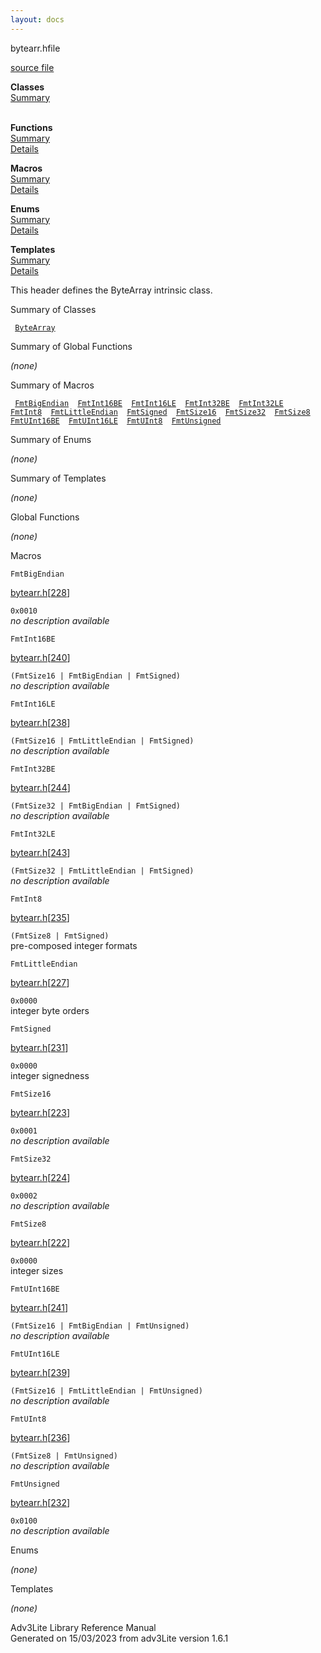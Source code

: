 ```yaml
---
layout: docs
---
```

<span class="title">bytearr.h</span><span class="type">file</span>

[source file](../source/bytearr.h.html)

**Classes**  
[Summary](#_ClassSummary_)  
 

**Functions**  
[Summary](#_FunctionSummary_)  
[Details](#_Functions_)

**Macros**  
[Summary](#_MacroSummary_)  
[Details](#_Macros_)

**Enums**  
[Summary](#_EnumSummary_)  
[Details](#_Enums_)

**Templates**  
[Summary](#_TemplateSummary_)  
[Details](#_Templates_)

<div class="fdesc">

This header defines the ByteArray intrinsic class.

</div>

<span id="_ClassSummary_"></span>

<div class="mjhd">

<span class="hdln">Summary of Classes</span>  

</div>

` `[`ByteArray`](../object/ByteArray.html)`  `
<span id="FunctionSummary_"></span>

<div class="mjhd">

<span class="hdln">Summary of Global Functions</span>  

</div>

*(none)* <span id="_MacroSummary_"></span>

<div class="mjhd">

<span class="hdln">Summary of Macros</span>  

</div>

` `[`FmtBigEndian`](#FmtBigEndian)`  `[`FmtInt16BE`](#FmtInt16BE)`  `[`FmtInt16LE`](#FmtInt16LE)`  `[`FmtInt32BE`](#FmtInt32BE)`  `[`FmtInt32LE`](#FmtInt32LE)`  `[`FmtInt8`](#FmtInt8)`  `[`FmtLittleEndian`](#FmtLittleEndian)`  `[`FmtSigned`](#FmtSigned)`  `[`FmtSize16`](#FmtSize16)`  `[`FmtSize32`](#FmtSize32)`  `[`FmtSize8`](#FmtSize8)`  `[`FmtUInt16BE`](#FmtUInt16BE)`  `[`FmtUInt16LE`](#FmtUInt16LE)`  `[`FmtUInt8`](#FmtUInt8)`  `[`FmtUnsigned`](#FmtUnsigned)`  `

<span id="_EnumSummary_"></span>

<div class="mjhd">

<span class="hdln">Summary of Enums</span>  

</div>

*(none)* <span id="_TemplateSummary_"></span>

<div class="mjhd">

<span class="hdln">Summary of Templates</span>  

</div>

*(none)* <span id="_Functions_"></span>

<div class="mjhd">

<span class="hdln">Global Functions</span>  

</div>

*(none)* <span id="_Macros_"></span>

<div class="mjhd">

<span class="hdln">Macros</span>  

</div>

<span id="FmtBigEndian"></span>

`FmtBigEndian`

[bytearr.h](../file/bytearr.h.html)\[[228](../source/bytearr.h.html#228)\]

<div class="desc">

`0x0010`  
*no description available*

</div>

<span id="FmtInt16BE"></span>

`FmtInt16BE`

[bytearr.h](../file/bytearr.h.html)\[[240](../source/bytearr.h.html#240)\]

<div class="desc">

`(FmtSize16 | FmtBigEndian | FmtSigned)`  
*no description available*

</div>

<span id="FmtInt16LE"></span>

`FmtInt16LE`

[bytearr.h](../file/bytearr.h.html)\[[238](../source/bytearr.h.html#238)\]

<div class="desc">

`(FmtSize16 | FmtLittleEndian | FmtSigned)`  
*no description available*

</div>

<span id="FmtInt32BE"></span>

`FmtInt32BE`

[bytearr.h](../file/bytearr.h.html)\[[244](../source/bytearr.h.html#244)\]

<div class="desc">

`(FmtSize32 | FmtBigEndian | FmtSigned)`  
*no description available*

</div>

<span id="FmtInt32LE"></span>

`FmtInt32LE`

[bytearr.h](../file/bytearr.h.html)\[[243](../source/bytearr.h.html#243)\]

<div class="desc">

`(FmtSize32 | FmtLittleEndian | FmtSigned)`  
*no description available*

</div>

<span id="FmtInt8"></span>

`FmtInt8`

[bytearr.h](../file/bytearr.h.html)\[[235](../source/bytearr.h.html#235)\]

<div class="desc">

`(FmtSize8 | FmtSigned)`  
pre-composed integer formats

</div>

<span id="FmtLittleEndian"></span>

`FmtLittleEndian`

[bytearr.h](../file/bytearr.h.html)\[[227](../source/bytearr.h.html#227)\]

<div class="desc">

`0x0000`  
integer byte orders

</div>

<span id="FmtSigned"></span>

`FmtSigned`

[bytearr.h](../file/bytearr.h.html)\[[231](../source/bytearr.h.html#231)\]

<div class="desc">

`0x0000`  
integer signedness

</div>

<span id="FmtSize16"></span>

`FmtSize16`

[bytearr.h](../file/bytearr.h.html)\[[223](../source/bytearr.h.html#223)\]

<div class="desc">

`0x0001`  
*no description available*

</div>

<span id="FmtSize32"></span>

`FmtSize32`

[bytearr.h](../file/bytearr.h.html)\[[224](../source/bytearr.h.html#224)\]

<div class="desc">

`0x0002`  
*no description available*

</div>

<span id="FmtSize8"></span>

`FmtSize8`

[bytearr.h](../file/bytearr.h.html)\[[222](../source/bytearr.h.html#222)\]

<div class="desc">

`0x0000`  
integer sizes

</div>

<span id="FmtUInt16BE"></span>

`FmtUInt16BE`

[bytearr.h](../file/bytearr.h.html)\[[241](../source/bytearr.h.html#241)\]

<div class="desc">

`(FmtSize16 | FmtBigEndian | FmtUnsigned)`  
*no description available*

</div>

<span id="FmtUInt16LE"></span>

`FmtUInt16LE`

[bytearr.h](../file/bytearr.h.html)\[[239](../source/bytearr.h.html#239)\]

<div class="desc">

`(FmtSize16 | FmtLittleEndian | FmtUnsigned)`  
*no description available*

</div>

<span id="FmtUInt8"></span>

`FmtUInt8`

[bytearr.h](../file/bytearr.h.html)\[[236](../source/bytearr.h.html#236)\]

<div class="desc">

`(FmtSize8 | FmtUnsigned)`  
*no description available*

</div>

<span id="FmtUnsigned"></span>

`FmtUnsigned`

[bytearr.h](../file/bytearr.h.html)\[[232](../source/bytearr.h.html#232)\]

<div class="desc">

`0x0100`  
*no description available*

</div>

<span id="_Enums_"></span>

<div class="mjhd">

<span class="hdln">Enums</span>  

</div>

*(none)* <span id="_Templates_"></span>

<div class="mjhd">

<span class="hdln">Templates</span>  

</div>

*(none)*

<div class="ftr">

Adv3Lite Library Reference Manual  
Generated on 15/03/2023 from adv3Lite version 1.6.1

</div>

